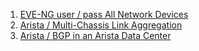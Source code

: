 1. [EVE-NG user / pass All Network Devices](/materials/EVE-NG)
2. [Arista / Multi-Chassis Link Aggregation](https://www.arista.com/en/um-eos/eos-multi-chassis-link-aggregation?searchword=eos%2021%203%20vrrp%20and%20varp%20implementation%20examples)
3. [Arista / BGP in an Arista Data Center](https://aspiringnetworker.blogspot.com/2015/08/bgp-in-arista-data-center_90.html)

   
